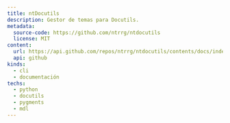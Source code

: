 ```yaml
---
title: ntDocutils
description: Gestor de temas para Docutils.
metadata:
  source-code: https://github.com/ntrrg/ntdocutils
  license: MIT
content:
  url: https://api.github.com/repos/ntrrg/ntdocutils/contents/docs/index.es.md
  api: github
kinds:
  - cli
  - documentación
techs:
  - python
  - docutils
  - pygments
  - mdl
---
```


